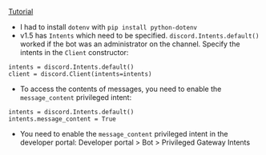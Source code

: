 
[Tutorial](https://realpython.com/how-to-make-a-discord-bot-python/#creating-a-discord-connection)

- I had to install `dotenv` with `pip install python-dotenv`
- v1.5 has `Intents` which need to be specified. `discord.Intents.default()` worked if the bot was an administrator on the channel. Specify the intents in the `Client` constructor:
```    
intents = discord.Intents.default()
client = discord.Client(intents=intents)
```
- To access the contents of messages, you need to enable the `message_content` privileged intent:
```
intents = discord.Intents.default()
intents.message_content = True
```
- You need to enable the `message_content` privileged intent in the developer portal: Developer portal > Bot > Privileged Gateway Intents